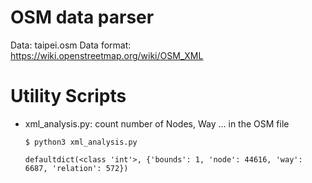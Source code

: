 # OSM data parser

Data: taipei.osm
Data format: https://wiki.openstreetmap.org/wiki/OSM_XML

# Utility Scripts
* xml_analysis.py: count number of Nodes, Way ... in the OSM file
  ```
  $ python3 xml_analysis.py

  defaultdict(<class 'int'>, {'bounds': 1, 'node': 44616, 'way': 6687, 'relation': 572})
  ```
